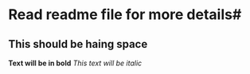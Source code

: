 # Read readme file for more details#
## This should be haing space ##
**Text will be in bold**
*This text will be italic*
